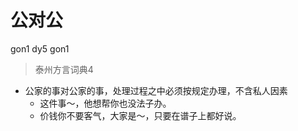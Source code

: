 # 公对公
gon1 dy5 gon1
> 泰州方言词典4
- 公家的事对公家的事，处理过程之中必须按规定办理，不含私人因素
  - 这件事～，他想帮你也没法子办。
  - 价钱你不要客气，大家是～，只要在谱子上都好说。
